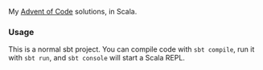 My [Advent of Code](https://adventofcode.com/) solutions, in Scala.

### Usage

This is a normal sbt project. You can compile code with `sbt compile`, run it with `sbt run`, and `sbt console` will start a Scala REPL.

